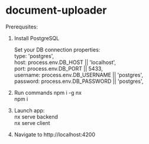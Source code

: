 # document-uploader
Prerequsites:
1) Install PostgreSQL

    Set your DB connection properties:
    <br />
    type: 'postgres',
    <br />
    host: process.env.DB_HOST || 'localhost',
    <br />
    port: process.env.DB_PORT || 5433,
    <br />
    username: process.env.DB_USERNAME || 'postgres',
    <br />
    password: process.env.DB_PASSWORD || 'postgres',

2) Run commands
    npm i -g nx 
    <br>
    npm i
    <br>

3) Launch app:
    <br>
    nx serve backend
    <br>
    nx serve client
    <br>

4) Navigate to http://localhost:4200
